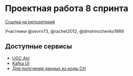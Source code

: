 # Проектная работа 8 спринта

[Ссылка на репозиторий](https://github.com/sevrn73/ugc_sprint_1)

Участники @sevrn73, @rachet2012, @dmshirochenko1989

## Доступные сервисы

- [UGC Api](http://localhost:80/ugc_api/openapi)
- [Kafka UI](http://localhost:31205)
- [Для получения данных из ноды CH ](http://localhost:31205/?query=SELECT%20*%20FROM%20views)

